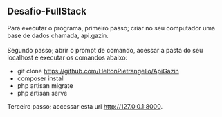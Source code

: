 ## Desafio-FullStack

Para executar o programa, primeiro passo; criar no seu computador uma base de dados chamada, api.gazin.</br></br>
Segundo passo; abrir o prompt de comando, acessar a pasta do seu localhost e executar os comandos abaixo:

- git clone https://github.com/HeltonPietrangello/ApiGazin
- composer install
- php artisan migrate
- php artisan serve

Terceiro passo; accessar esta url http://127.0.0.1:8000.






